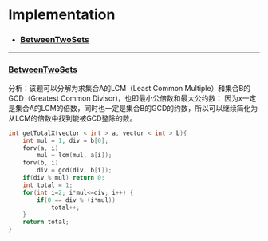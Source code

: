 # Implementation
* ### [BetweenTwoSets](#BetweenTwoSets)
***

### [BetweenTwoSets](https://www.hackerrank.com/challenges/between-two-sets)
分析：该题可以分解为求集合A的LCM（Least Common Multiple）和集合B的GCD（Greatest Common Divisor)，也即最小公倍数和最大公约数：
因为x一定是集合A的LCM的倍数，同时也一定是集合B的GCD的约数，所以可以继续简化为从LCM的倍数中找到能被GCD整除的数。
```cpp
int getTotalX(vector < int > a, vector < int > b){
    int mul = 1, div = b[0];
    forv(a, i)
        mul = lcm(mul, a[i]);
    forv(b, i)
        div = gcd(div, b[i]);
    if(div % mul) return 0;
    int total = 1;
    for(int i=2; i*mul<=div; i++) {
        if(0 == div % (i*mul))
            total++;
    }
    return total;
}
```
